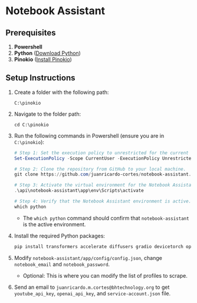 # Notebook Assistant

## Prerequisites

1. **Powershell**
2. **Python** ([Download Python](https://www.python.org/))
3. **Pinokio** ([Install Pinokio](https://program.pinokio.computer/#/?id=install))

## Setup Instructions

1. Create a folder with the following path:
   ```
   C:\pinokio
   ```

2. Navigate to the folder path:
   ```
   cd C:\pinokio
   ```

3. Run the following commands in Powershell (ensure you are in `C:\pinokio`):

   ```powershell
   # Step 1: Set the execution policy to unrestricted for the current user.
   Set-ExecutionPolicy -Scope CurrentUser -ExecutionPolicy Unrestricted

   # Step 2: Clone the repository from GitHub to your local machine.
   git clone https://github.com/juanricardo-cortes/notebook-assistant.git

   # Step 3: Activate the virtual environment for the Notebook Assistant application.
   .\api\notebook-assistant\app\env\Scripts\activate

   # Step 4: Verify that the Notebook Assistant environment is active.
   which python
   ```

   - The `which python` command should confirm that `notebook-assistant` is the active environment.

4. Install the required Python packages:
   ```powershell
   pip install transformers accelerate diffusers gradio devicetorch openai beautifulsoup4 selenium requests webdriver-manager torch youtube-transcript-api google-api-python-client playwright facebook-sdk linkedin-scraper google-cloud-storage pyautogui
   ```

5. Modify `notebook-assistant/app/config/config.json`, change `notebook_email` and `notebook_password`.
   - Optional: This is where you can modify the list of profiles to scrape.

6. Send an email to `juanricardo.m.cortes@bhtechnology.org` to get `youtube_api_key`, `openai_api_key`, and `service-account.json` file.